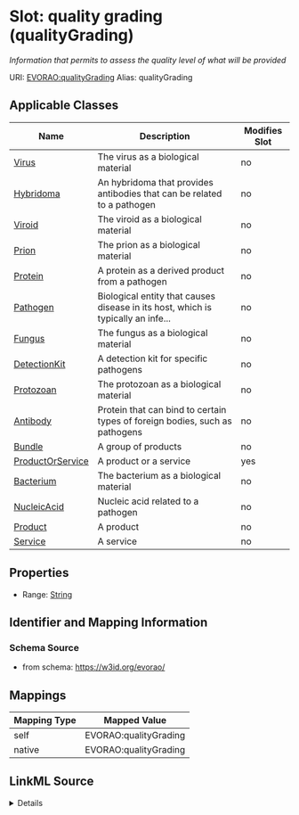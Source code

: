 

# Slot: quality grading (qualityGrading) 


_Information that permits to assess the quality level of what will be provided_





URI: [EVORAO:qualityGrading](https://w3id.org/evorao/qualityGrading)
Alias: qualityGrading

<!-- no inheritance hierarchy -->





## Applicable Classes

| Name | Description | Modifies Slot |
| --- | --- | --- |
| [Virus](Virus.md) | The virus as a biological material |  no  |
| [Hybridoma](Hybridoma.md) | An hybridoma that provides antibodies that can be related to a pathogen |  no  |
| [Viroid](Viroid.md) | The viroid as a biological material |  no  |
| [Prion](Prion.md) | The prion as a biological material |  no  |
| [Protein](Protein.md) | A protein as a derived product from a pathogen |  no  |
| [Pathogen](Pathogen.md) | Biological entity that causes disease in its host, which is typically an infe... |  no  |
| [Fungus](Fungus.md) | The fungus as a biological material |  no  |
| [DetectionKit](DetectionKit.md) | A detection kit for specific pathogens |  no  |
| [Protozoan](Protozoan.md) | The protozoan as a biological material |  no  |
| [Antibody](Antibody.md) | Protein that can bind to certain types of foreign bodies, such as pathogens |  no  |
| [Bundle](Bundle.md) | A group of products |  no  |
| [ProductOrService](ProductOrService.md) | A product or a service |  yes  |
| [Bacterium](Bacterium.md) | The bacterium as a biological material |  no  |
| [NucleicAcid](NucleicAcid.md) | Nucleic acid related to a pathogen |  no  |
| [Product](Product.md) | A product |  no  |
| [Service](Service.md) | A service |  no  |







## Properties

* Range: [String](String.md)





## Identifier and Mapping Information







### Schema Source


* from schema: https://w3id.org/evorao/




## Mappings

| Mapping Type | Mapped Value |
| ---  | ---  |
| self | EVORAO:qualityGrading |
| native | EVORAO:qualityGrading |




## LinkML Source

<details>
```yaml
name: qualityGrading
description: Information that permits to assess the quality level of what will be
  provided
title: quality grading
from_schema: https://w3id.org/evorao/
rank: 1000
alias: qualityGrading
domain_of:
- ProductOrService
range: string
required: false
multivalued: false

```
</details>